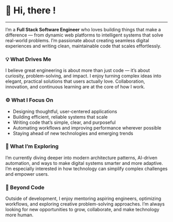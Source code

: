 # 👋 Hi, there !

---

I’m a **Full Stack Software Engineer** who loves building things that make a difference — from dynamic web platforms to intelligent systems that solve real-world problems. I’m passionate about creating seamless digital experiences and writing clean, maintainable code that scales effortlessly.

### 💡 What Drives Me

I believe great engineering is about more than just code — it’s about curiosity, problem-solving, and impact. I enjoy turning complex ideas into elegant, practical solutions that users actually love. Collaboration, innovation, and continuous learning are at the core of how I work.

### ⚙️ What I Focus On

* Designing thoughtful, user-centered applications
* Building efficient, reliable systems that scale
* Writing code that’s simple, clear, and purposeful
* Automating workflows and improving performance wherever possible
* Staying ahead of new technologies and emerging trends

### 🧭 What I’m Exploring

I’m currently diving deeper into modern architecture patterns, AI-driven automation, and ways to make digital systems smarter and more adaptive. I’m especially interested in how technology can simplify complex challenges and empower users.

### 🌱 Beyond Code

Outside of development, I enjoy mentoring aspiring engineers, optimizing workflows, and exploring creative problem-solving approaches. I’m always looking for new opportunities to grow, collaborate, and make technology more human.


<!-- ### 📫 Let’s Connect

* 🌐 [Portfolio / Website](#)
* 💼 [LinkedIn](#)
* 🧑‍💻 [Email Me](#)
* 🐙 [GitHub](#) -->


